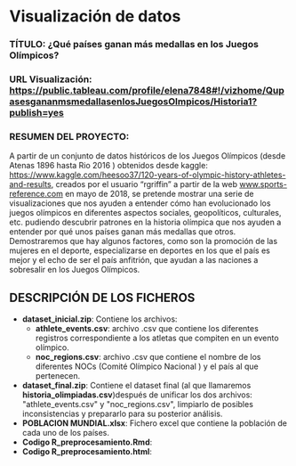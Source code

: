 # Visualización de datos

### TÍTULO: ¿Qué países ganan más medallas en los Juegos Olímpicos?

### URL Visualización: https://public.tableau.com/profile/elena7848#!/vizhome/QupasesgananmsmedallasenlosJuegosOlmpicos/Historia1?publish=yes

### RESUMEN DEL PROYECTO:

A partir de un conjunto de datos históricos de los Juegos Olímpicos (desde Atenas 1896 hasta Rio 2016 ) obtenidos desde kaggle: https://www.kaggle.com/heesoo37/120-years-of-olympic-history-athletes-and-results, creados por el usuario “rgriffin”  a partir de la web www.sports-reference.com en mayo de 2018, se pretende mostrar una serie de visualizaciones que nos ayuden a entender cómo han evolucionado los juegos olímpicos en diferentes aspectos sociales, geopolíticos, culturales, etc. pudiendo descubrir patrones en la historia olímpica que nos ayuden a entender por qué unos países ganan más medallas que otros. Demostraremos que hay algunos factores, como son la promoción de las mujeres en el deporte, especializarse en deportes en los que el país es mejor y el echo de ser el país anfitrión, que ayudan a las naciones a sobresalir en los Juegos Olímpicos.

## DESCRIPCIÓN DE LOS FICHEROS
* **dataset_inicial.zip**: Contiene los archivos:
    - **athlete_events.csv**: archivo .csv que contiene los diferentes registros correspondiente a los atletas que compiten en un evento olímpico.
    - **noc_regions.csv**: archivo .csv que contiene el nombre de los diferentes NOCs (Comité Olímpico Nacional ) y el país al que pertenecen.
* **dataset_final.zip**: Contiene el dataset final (al que llamaremos **historia_olimpiadas.csv**)después de unificar los dos archivos: "athlete_events.csv" y "noc_regions.csv", limpiarlo de posibles inconsistencias y prepararlo para su posterior análisis.
* **POBLACION MUNDIAL.xlsx**: Fichero excel que contiene la población de cada uno de los países.
* **Codigo R_preprocesamiento.Rmd**: 
* **Codigo R_preprocesamiento.html**:
